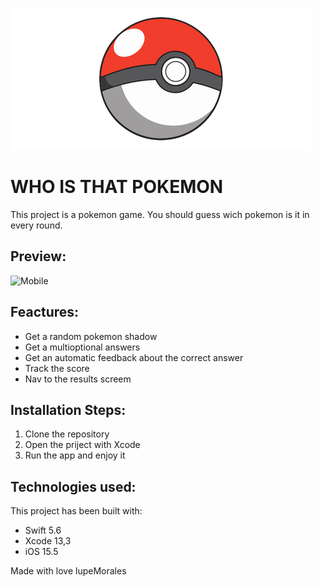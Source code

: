 
![pokemon](https://github.com/lupeMorales/who-is-that-pokemon/blob/main/WhoIsThatPKMN/who%20is%20that%20pokemon/Assets.xcassets/pokeball.imageset/pokeball_logo-removebg-preview%402x.png)

# WHO IS THAT POKEMON 
    
   This project is a pokemon game. You should guess wich pokemon is it in every round.



## Preview:

![Mobile](https://github.com/lupeMorales/modulo-2-evaluacion-final-lupeMorales/blob/main/src/images/mobile_view.png?raw=true)


## Feactures:

- Get a random pokemon shadow
- Get a multioptional answers
- Get an automatic feedback about the correct answer
- Track the score
- Nav to the results screem

## Installation Steps:

1. Clone the repository
2. Open the priject with Xcode
3. Run the app and enjoy it



## Technologies used:

This project has been built with:

- Swift 5.6
- Xcode 13,3
- iOS 15.5


Made with love lupeMorales
